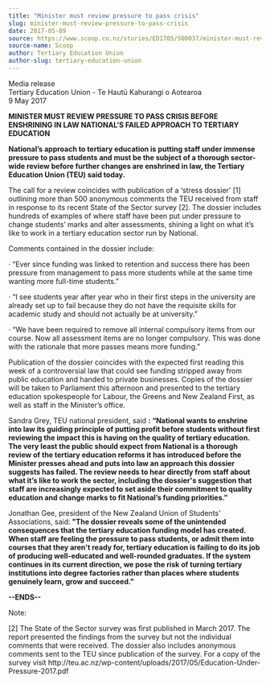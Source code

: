 ```yaml
---
title: "Minister must review pressure to pass crisis"
slug: minister-must-review-pressure-to-pass-crisis
date: 2017-05-09
source: https://www.scoop.co.nz/stories/ED1705/S00037/minister-must-review-pressure-to-pass-crisis.htm
source-name: Scoop
author: Tertiary Education Union
author-slug: tertiary-education-union
---
```


<p>Media release<br>Tertiary Education Union - Te Hautū
Kahurangi o Aotearoa<br>9 May 2017</p>

<p><strong>MINISTER MUST
REVIEW PRESSURE TO PASS CRISIS BEFORE ENSHRINING IN LAW
NATIONAL’S FAILED APPROACH TO TERTIARY
EDUCATION</strong></p>

<p><strong>National’s approach to
tertiary education is putting staff under immense pressure
to pass students and must be the subject of a thorough
sector-wide review before further changes are enshrined in
law, the Tertiary Education Union (TEU) said
today.</strong></p>

<p>The call for a review coincides with
publication of a ‘stress dossier’ [1] outlining more
than 500 anonymous comments the TEU received from staff in
response to its recent State of the Sector survey [2]. The
dossier includes hundreds of examples of where staff have
been put under pressure to change students’ marks and
alter assessments, shining a light on what it’s like to
work in a tertiary education sector run by
National.</p>

<p>Comments contained in the dossier include:</p>

<p>·
“Ever since funding was linked to retention and success
there has been pressure from management to pass more
students while at the same time wanting more full-time
students.”</p>

<p>· “I see students year after year who in
their first steps in the university are already set up to
fail because they do not have the requisite skills for
academic study and should not actually be at
university.”</p>

<p>· “We have been required to remove all
internal compulsory items from our course. Now all
assessment items are no longer compulsory. This was done
with the rationale that more passes means more
funding.”<p>

<p>Publication of the dossier coincides with the
expected first reading this week of a controversial law that
could see funding stripped away from public education and
handed to private businesses. Copies of the dossier will be
taken to Parliament this afternoon and presented to the
tertiary education spokespeople for Labour, the Greens and
New Zealand First, as well as staff in the Minister’s
office.</p>

<p>Sandra Grey, TEU national president, said
<strong>: “National wants to enshrine into law its guiding
principle of putting profit before students without first
reviewing the impact this is having on the quality of
tertiary education. The very least the public should expect
from National is a thorough review of the tertiary education
reforms it has introduced before the Minister presses ahead
and puts into law an approach this dossier suggests has
failed. The review needs to hear directly from staff about
what it’s like to work the sector, including the dossier's
suggestion that staff are increasingly expected to set aside
their commitment to quality education and change marks to
fit National’s funding priorities.”</strong></p>

<p>Jonathan
Gee, president of the New Zealand Union of Students’
Associations, said:<strong> "The dossier reveals some of the
unintended consequences that the tertiary education funding
model has created. When staff are feeling the pressure to
pass students, or admit them into courses that they aren't
ready for, tertiary education is failing to do its job of
producing well-educated and well-rounded graduates. If the
system continues in its current direction, we pose the risk
of turning tertiary institutions into degree factories
rather than places where students genuinely learn, grow and
succeed."</strong></p>

<p><strong>--ENDS--</strong></p>

<p>Note:<p>

<p>[2] The State of the Sector survey was first published in
March 2017. The report presented the findings from the
survey but not the individual comments that were received.
The dossier also includes anonymous comments sent to the TEU
since publication of the survey. For a copy of the survey
visit http://teu.ac.nz/wp-content/uploads/2017/05/Education-Under-Pressure-2017.pdf<p>

<p></p>